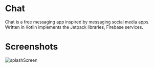 # Chat
Chat is a free messaging app inspired by messaging social media apps.
Written in Kotlin implements the Jetpack libraries, Firebase services.
# Screenshots
![splashScreen](https://user-images.githubusercontent.com/86564639/161866312-4a6a8bcb-f1ec-4dd5-924c-533edacb31fb.png)
